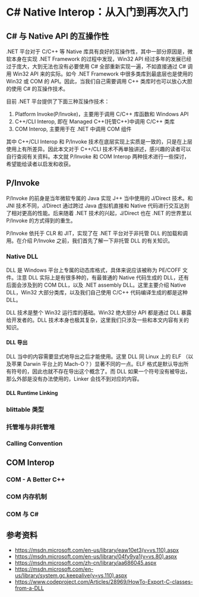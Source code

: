 C# Native Interop：从入门到再次入门
================================

## C# 与 Native API 的互操作性

.NET 平台对于 C/C++ 等 Native 库具有良好的互操作性，其中一部分原因是，微软本身在实现 .NET Framework 的过程中发现，Win32 API 经过多年的发展已经过于庞大，大到无法也没有必要使用 C# 全部重新实现一遍，不如直接通过 C# 调用 Win32 API 来的实际。如今 .NET Framework 中很多类库到最底层也是使用的 Win32 或 COM 的 API。因此，当我们自己需要调用 C++ 类库时也可以放心大胆的使用 C# 的互操作技术。

目前 .NET 平台提供了下面三种互操作技术：

1. Platform Invoke(P/Invoke)，主要用于调用 C/C++ 库函数和 Windows API
2. C++/CLI Interop, 即在 Managed C++(托管C++)中调用 C/C++ 类库
3. COM Interop, 主要用于在 .NET 中调用 COM 组件

其中 C++/CLI Interop 和 P/Invoke 技术在底层实现上实质是一致的，只是在上层使用上有所差异。因此本文对于 C++/CLI 技术不再单独讲述，感兴趣的读者可以自行查阅有关资料。本文就 P/Invoke 和 COM Interop 两种技术进行一些探讨，希望能给读者以启发和收获。

## P/Invoke

P/Invoke 的前身是当年微软专属的 Java 实现 J++ 当中使用的 J/Direct 技术。和 JNI 技术不同，J/Direct 通过跨过 Java 虚拟机直接和 Native 代码进行交互达到了相对更高的性能。后来随着 .NET 技术的兴起，J/Direct 也在 .NET 的世界里以 P/Invoke 的方式得到的重生。

P/Invoke 依托于 CLR 和 JIT，实现了在 .NET 平台对于非托管 DLL 的加载和调用。在介绍 P/Invoke 之前，我们首先了解一下非托管 DLL 的有关知识。

### Native DLL

DLL 是 Windows 平台上专属的动态库格式，具体来说应该被称为 PE/COFF 文件。注意 DLL 实际上是有很多种的，有最普通的 Native 代码生成的 DLL，还有后面会涉及到的 COM DLL，以及 .NET assembly DLL。这里主要介绍 Native DLL，Win32 大部分类库，以及我们自己使用 C/C++ 代码编译生成的都是这种 DLL。

DLL 技术是整个 Win32 运行库的基础。Win32 绝大部分 API 都是通过 DLL 暴露给开发者的。DLL 技术本身也极其复杂，这里我们只涉及一些和本文内容有关的知识。

#### DLL 导出

DLL 当中的内容需要显式地导出之后才能使用。这里 DLL 同 Linux 上的 ELF （以及苹果 Darwin 平台上的 Mach-O？）显著不同的一点。ELF 格式是默认导出所有符号的，因此也就不存在导出这个概念了。而 DLL 如果一个符号没有被导出，那么外部是没有办法使用的，Linker 会找不到对应的内容。

#### DLL Runtime Linking

### blittable 类型

### 托管堆与非托管堆

### Calling Convention

## COM Interop

### COM - A Better C++

### COM 内存机制

### COM 与 C#

## 参考资料

* https://msdn.microsoft.com/en-us/library/eaw10et3(v=vs.110).aspx
* https://msdn.microsoft.com/en-us/library/04fy9ya1(v=vs.80).aspx
* https://msdn.microsoft.com/zh-cn/library/aa686045.aspx
* https://msdn.microsoft.com/en-us/library/system.gc.keepalive(v=vs.110).aspx
* https://www.codeproject.com/Articles/28969/HowTo-Export-C-classes-from-a-DLL


